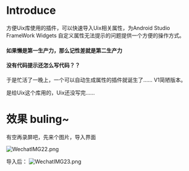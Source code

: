 # Introduce

方便Uix库使用的插件，可以快速导入Uix相关属性，为Android Studio FrameWork Widgets 自定义属性无法提示的问题提供一个方便的操作方式。

#### 如果懒是第一生产力，那么记性差就是第二生产力

#### 没有代码提示还怎么写代码？？

于是忙活了一晚上，一个可以自动生成属性的插件就诞生了…… V1简陋版本。

是给Uix这个库用的，Uix还没写完……

# 效果 buling~

有空再录屏吧，先来个图片，导入界面

![WechatIMG22.png](https://cdn.nlark.com/yuque/0/2019/png/276442/1576209476589-f593bbf7-c22a-474d-859b-fe1f2e1e705c.png#align=left&display=inline&height=1364&name=WechatIMG22.png&originHeight=1364&originWidth=2466&size=547816&status=done&style=none&width=2466)

导入后：
![WechatIMG23.png](https://cdn.nlark.com/yuque/0/2019/png/276442/1576209478139-a5d3b898-a079-4abf-ae5e-fc2eb3312dd5.png#align=left&display=inline&height=632&name=WechatIMG23.png&originHeight=632&originWidth=976&size=71407&status=done&style=none&width=976)
